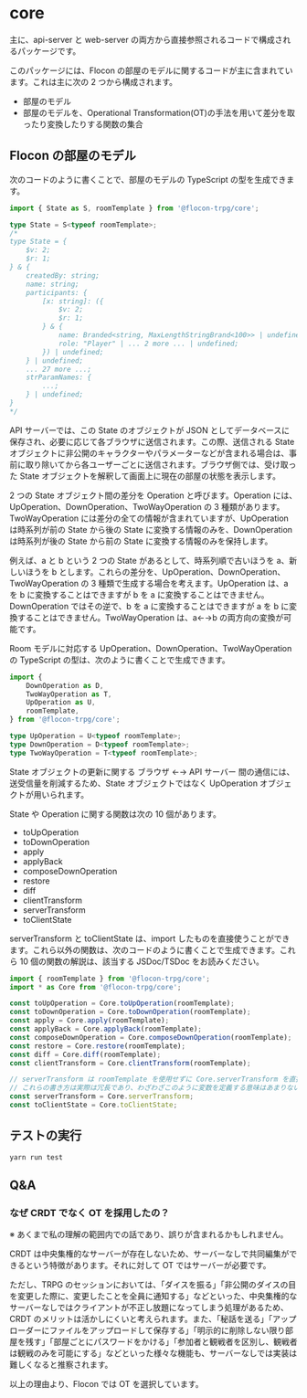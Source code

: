 # core

主に、api-server と web-server の両方から直接参照されるコードで構成されるパッケージです。

このパッケージには、Flocon の部屋のモデルに関するコードが主に含まれています。これは主に次の 2 つから構成されます。

-   部屋のモデル
-   部屋のモデルを、Operational Transformation(OT)の手法を用いて差分を取ったり変換したりする関数の集合

## Flocon の部屋のモデル

次のコードのように書くことで、部屋のモデルの TypeScript の型を生成できます。

```typescript
import { State as S, roomTemplate } from '@flocon-trpg/core';

type State = S<typeof roomTemplate>;
/*
type State = {
    $v: 2;
    $r: 1;
} & {
    createdBy: string;
    name: string;
    participants: {
        [x: string]: ({
            $v: 2;
            $r: 1;
        } & {
            name: Branded<string, MaxLengthStringBrand<100>> | undefined;
            role: "Player" | ... 2 more ... | undefined;
        }) | undefined;
    } | undefined;
    ... 27 more ...;
    strParamNames: {
        ...;
    } | undefined;
}
*/
```

API サーバーでは、この State のオブジェクトが JSON としてデータベースに保存され、必要に応じて各ブラウザに送信されます。この際、送信される State オブジェクトに非公開のキャラクターやパラメーターなどが含まれる場合は、事前に取り除いてから各ユーザーごとに送信されます。ブラウザ側では、受け取った State オブジェクトを解釈して画面上に現在の部屋の状態を表示します。

2 つの State オブジェクト間の差分を Operation と呼びます。Operation には、UpOperation、DownOperation、TwoWayOperation の 3 種類があります。TwoWayOperation には差分の全ての情報が含まれていますが、UpOperation は時系列が前の State から後の State に変換する情報のみを、DownOperation は時系列が後の State から前の State に変換する情報のみを保持します。

例えば、a と b という 2 つの State があるとして、時系列順で古いほうを a、新しいほうを b とします。これらの差分を、UpOperation、DownOperation、TwoWayOperation の 3 種類で生成する場合を考えます。UpOperation は、a を b に変換することはできますが b を a に変換することはできません。DownOperation ではその逆で、b を a に変換することはできますが a を b に変換することはできません。TwoWayOperation は、a←→b の両方向の変換が可能です。

Room モデルに対応する UpOperation、DownOperation、TwoWayOperation の TypeScript の型は、次のように書くことで生成できます。

```typescript
import {
    DownOperation as D,
    TwoWayOperation as T,
    UpOperation as U,
    roomTemplate,
} from '@flocon-trpg/core';

type UpOperation = U<typeof roomTemplate>;
type DownOperation = D<typeof roomTemplate>;
type TwoWayOperation = T<typeof roomTemplate>;
```

State オブジェクトの更新に関する ブラウザ ←→ API サーバー 間の通信には、送受信量を削減するため、State オブジェクトではなく UpOperation オブジェクトが用いられます。

State や Operation に関する関数は次の 10 個があります。

-   toUpOperation
-   toDownOperation
-   apply
-   applyBack
-   composeDownOperation
-   restore
-   diff
-   clientTransform
-   serverTransform
-   toClientState

serverTransform と toClientState は、import したものを直接使うことができます。これら以外の関数は、次のコードのように書くことで生成できます。これら 10 個の関数の解説は、該当する JSDoc/TSDoc をお読みください。

```typescript
import { roomTemplate } from '@flocon-trpg/core';
import * as Core from '@flocon-trpg/core';

const toUpOperation = Core.toUpOperation(roomTemplate);
const toDownOperation = Core.toDownOperation(roomTemplate);
const apply = Core.apply(roomTemplate);
const applyBack = Core.applyBack(roomTemplate);
const composeDownOperation = Core.composeDownOperation(roomTemplate);
const restore = Core.restore(roomTemplate);
const diff = Core.diff(roomTemplate);
const clientTransform = Core.clientTransform(roomTemplate);

// serverTransform は roomTemplate を使用せずに Core.serverTransform を直接使う。toClientState も同様。
// これらの書き方は実際は冗長であり、わざわざこのように変数を定義する意味はあまりない。
const serverTransform = Core.serverTransform;
const toClientState = Core.toClientState;
```

## テストの実行

`yarn run test`

[^1]: 理論上は composeUpOperation と composeTwoWayOperation も実装できますが、現時点では使う場面がないため実装していません。

## Q&A

### なぜ CRDT でなく OT を採用したの？

※ あくまで私の理解の範囲内での話であり、誤りが含まれるかもしれません。

CRDT は中央集権的なサーバーが存在しないため、サーバーなしで共同編集ができるという特徴があります。それに対して OT ではサーバーが必要です。

ただし、TRPG のセッションにおいては、「ダイスを振る」「非公開のダイスの目を変更した際に、変更したことを全員に通知する」などといった、中央集権的なサーバーなしではクライアントが不正し放題になってしまう処理があるため、CRDT のメリットは活かしにくいと考えられます。また、「秘話を送る」「アップローダーにファイルをアップロードして保存する」「明示的に削除しない限り部屋を残す」「部屋ごとにパスワードをかける」「参加者と観戦者を区別し、観戦者は観戦のみを可能にする」などといった様々な機能も、サーバーなしでは実装は難しくなると推察されます。

以上の理由より、Flocon では OT を選択しています。

